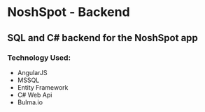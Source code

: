 # NoshSpot - Backend

## SQL and C# backend for the NoshSpot app

### Technology Used:
- AngularJS
- MSSQL
- Entity Framework
- C# Web Api
- Bulma.io